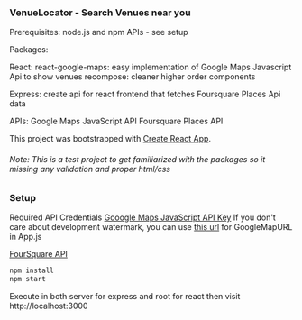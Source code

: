 ### VenueLocator - Search Venues near you

Prerequisites:
  node.js and npm
  APIs - see setup

Packages:

  React:
    react-google-maps: easy implementation of Google Maps Javascript Api to show venues
    recompose: cleaner higher order components

  Express: create api for react frontend that fetches Foursquare Places Api data

APIs:
  Google Maps JavaScript API
  Foursquare Places API 

This project was bootstrapped with [Create React App](https://github.com/facebook/create-react-app).

###### Note: This is a test project to get familiarized with the packages so it missing any validation and proper html/css

### Setup

Required API Credentials
[Gooogle Maps JavaScript API Key](https://developers.google.com/maps/documentation/javascript/get-api-key)
  If you don't care about development watermark, you can use [this url](https://maps.googleapis.com/maps/api/js?v=3.exp&libraries=geometry,drawing,places) for GoogleMapURL in App.js

[FourSquare API](https://developer.foursquare.com/places)

```bash
npm install
npm start
```
Execute in both server for express and root for react then visit http://localhost:3000  






